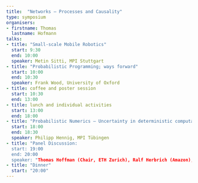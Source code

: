 ```yaml
---
title:  "Networks – Processes and Causality"
type: symposium
organisers:
- firstname: Thomas
  lastname: Hofmann
talks:
- title: "Small-scale Mobile Robotics"
  start: 9:30
  end: 10:00
  speaker: Metin Sitti, MPI Stuttgart
- title: "Probabilistic Programming; ways forward"
  start: 10:00
  end: 10:30
  speaker: Frank Wood, University of Oxford
- title: coffee and poster session
  start: 10:30
  end: 13:00
- title: lunch and individual activities
  start: 13:00
  end: 18:00
- title: "Probabilistic Numerics — Uncertainty in deterministic computation"
  start: 18:00
  end: 18:30
  speaker: Philipp Hennig, MPI Tübingen
- title: "Panel Discussion:
  start: 19:00
  end: 20:00
  speaker: "Thomas Hoffman (Chair, ETH Zurich), Ralf Herbrich (Amazon), Alex Graves (Google DeepMind), Yann Le Cun (Facebook AI Research), Bernhard Scholkopf (MPI Tuebingen), Neil Lawrence (University of Sheffield) and Zoubin Ghaharamani (University of Cambridge)"
- title: "Dinner"
  start: "20:00"
---
```


